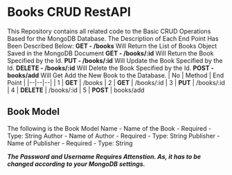 # Books CRUD RestAPI

This Repository contains all related code to the Basic CRUD Operations Based for the MongoDB Database. The Description of Each End Point Has Been Described Below:
**GET - /books** Will Return the List of Books Object Saved in the MongoDB Document
**GET - /books/:id** Will Return the Book Specified by the Id.
**PUT - /books/:id** Will Update the Book Specified by the Id.
**DELETE - /books/:id** Will Delete the Book Specified by the Id.
**POST - books/add** Will Get Add the New Book to the Database.
| No | Method | End Point |
|--|--|--|
| 1 | **GET** | /books
| 2 | **GET** | /books/:id
| 3 | **PUT** | /books/:id
| 4 | **DELETE** | /books/:id
| 5 | **POST** | books/add

## Book Model

The following is the Book Model
Name - Name of the Book - Required - Type: String
Author - Name of Author - Required - Type: String
Publisher - Name of Publisher - Required - Type: String

**_The Password and Username Requires Attenstion. As, it has to be changed according to your MongoDB settings._**
